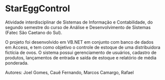# StarEggControl
Atividade interdisciplinar de Sistemas de Informação e Contabilidade, do segundo semestre do curso de Análise 
e Desenvolvimento de Sistemas (Fatec São Caetano do Sul).

O projeto foi desenvolvido em VB.NET em conjunto com banco de dados em Access, e tem como objetivo o controle 
de estoque de uma distribuidora fictícia de ovos. O sistema possui gerenciamento de usuários, cadastro de 
produtos, lançamentos de entrada e saída de estoque e relatório de média ponderada.

Autores: Joel Gomes, Cauê Fernando, Marcos Camargo, Rafael
